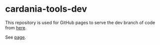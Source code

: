 # cardania-tools-dev

This repository is used for GitHub pages to serve the dev branch of code from [here](https://github.com/t5software/cardania-tools/tree/dev).

See [page](https://t5software.github.io/cardania-tools-dev/).

